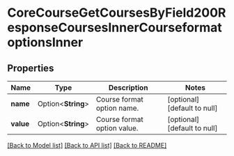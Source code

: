 # CoreCourseGetCoursesByField200ResponseCoursesInnerCourseformatoptionsInner

## Properties

Name | Type | Description | Notes
------------ | ------------- | ------------- | -------------
**name** | Option<**String**> | Course format option name. | [optional][default to null]
**value** | Option<**String**> | Course format option value. | [optional][default to null]

[[Back to Model list]](../README.md#documentation-for-models) [[Back to API list]](../README.md#documentation-for-api-endpoints) [[Back to README]](../README.md)



